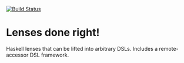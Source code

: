 [![Build Status](https://secure.travis-ci.org/JohnLato/lifted-lens.png?branch=master)](http://travis-ci.org/JohnLato/lifted-lens)

Lenses done right!
==================

Haskell lenses that can be lifted into arbitrary DSLs.  Includes a remote-accessor DSL framework.
